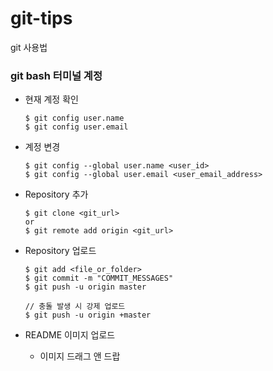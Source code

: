 # git-tips
git 사용법

### git bash 터미널 계정
* 현재 계정 확인
  ```
  $ git config user.name
  $ git config user.email
  ```

* 계정 변경
  ```
  $ git config --global user.name <user_id>
  $ git config --global user.email <user_email_address>
  ```

* Repository 추가
  ```
  $ git clone <git_url>
  or
  $ git remote add origin <git_url>
  ```

* Repository 업로드
  ```
  $ git add <file_or_folder>
  $ git commit -m "COMMIT_MESSAGES"
  $ git push -u origin master

  // 충돌 발생 시 강제 업로드
  $ git push -u origin +master
  ```

* README 이미지 업로드
  * 이미지 드래그 앤 드랍
